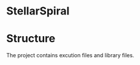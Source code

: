 StellarSpiral
=============

# Structure
  The project contains excution files and library files.
  
